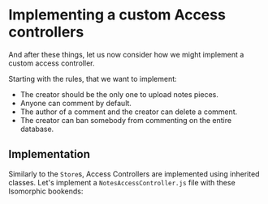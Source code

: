 # Implementing a custom Access controllers
And after these things, let us now consider
how we might implement a custom access controller.

Starting with the rules, that we want
to implement:
- The creator should be the only one to upload notes pieces.
- Anyone can comment by default.
- The author of a comment and the creator can delete a comment.
- The creator can ban somebody from commenting on the entire database.

## Implementation
Similarly to the `Store`s,
Access Controllers are implemented
using inherited classes.
Let's implement a `NotesAccessController.js`
file with these Isomorphic bookends:
```js
